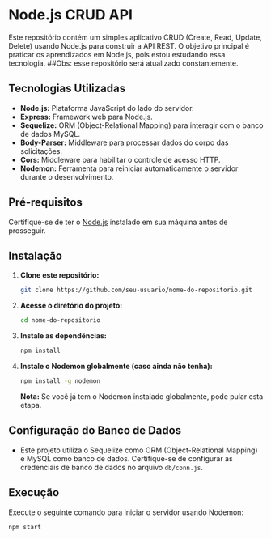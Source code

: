 # Node.js CRUD API

Este repositório contém um simples aplicativo CRUD (Create, Read, Update, Delete) usando Node.js para construir a API REST. O objetivo principal é praticar os aprendizados em Node.js, pois estou estudando essa tecnologia.
##Obs: esse repositório será atualizado constantemente.

## Tecnologias Utilizadas

- **Node.js:** Plataforma JavaScript do lado do servidor.
- **Express:** Framework web para Node.js.
- **Sequelize:** ORM (Object-Relational Mapping) para interagir com o banco de dados MySQL.
- **Body-Parser:** Middleware para processar dados do corpo das solicitações.
- **Cors:** Middleware para habilitar o controle de acesso HTTP.
- **Nodemon:** Ferramenta para reiniciar automaticamente o servidor durante o desenvolvimento.

## Pré-requisitos

Certifique-se de ter o [Node.js](https://nodejs.org/) instalado em sua máquina antes de prosseguir.

## Instalação

1. **Clone este repositório:**

    ```bash
    git clone https://github.com/seu-usuario/nome-do-repositorio.git
    ```

2. **Acesse o diretório do projeto:**

    ```bash
    cd nome-do-repositorio
    ```

3. **Instale as dependências:**

    ```bash
    npm install
    ```

4. **Instale o Nodemon globalmente (caso ainda não tenha):**

    ```bash
    npm install -g nodemon
    ```

    **Nota:** Se você já tem o Nodemon instalado globalmente, pode pular esta etapa.

## Configuração do Banco de Dados

- Este projeto utiliza o Sequelize como ORM (Object-Relational Mapping) e MySQL como banco de dados. Certifique-se de configurar as credenciais de banco de dados no arquivo `db/conn.js`.

## Execução

Execute o seguinte comando para iniciar o servidor usando Nodemon:

```bash
npm start
